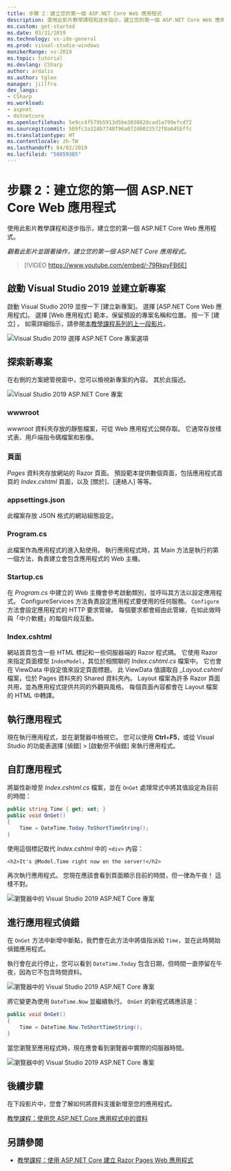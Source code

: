 ```yaml
---
title: 步驟 2：建立您的第一個 ASP.NET Core Web 應用程式
description: 使用此影片教學課程和逐步指示，建立您的第一個 ASP.NET Core Web 應用程式。
ms.custom: get-started
ms.date: 03/31/2019
ms.technology: vs-ide-general
ms.prod: visual-studio-windows
monikerRange: vs-2019
ms.topic: tutorial
ms.devlang: CSharp
author: ardalis
ms.author: tglee
manager: jillfra
dev_langs:
- CSharp
ms.workload:
- aspnet
- dotnetcore
ms.openlocfilehash: 5e9cc4f579b5913d5be3030828cad1a799efcd72
ms.sourcegitcommit: 509fc3a324b7748f96a072d0023572f8a645bffc
ms.translationtype: HT
ms.contentlocale: zh-TW
ms.lasthandoff: 04/02/2019
ms.locfileid: "58859385"
---
```

# <a name="step-2-create-your-first-aspnet-core-web-app"></a>步驟 2：建立您的第一個 ASP.NET Core Web 應用程式

使用此影片教學課程和逐步指示，建立您的第一個 ASP.NET Core Web 應用程式。

_觀看此影片並跟著操作，建立您的第一個 ASP.NET Core 應用程式。_

> [!VIDEO https://www.youtube.com/embed/-79RkpyFB6E]

## <a name="start-visual-studio-2019-and-create-a-new-project"></a>啟動 Visual Studio 2019 並建立新專案

啟動 Visual Studio 2019 並按一下 [建立新專案]。 選擇 [ASP.NET Core Web 應用程式]。 選擇 [Web 應用程式] 範本，保留預設的專案名稱和位置。 按一下 [建立] 。 如需詳細指示，請參閱[本教學課程系列的上一段影片](tutorial-aspnet-core-ef-step-01.md)。

![Visual Studio 2019 選擇 ASP.NET Core 專案選項](media/vs-2019/vs2019-choose-aspnetcore-project.png)

## <a name="explore-the-new-project"></a>探索新專案

在右側的方案總管視窗中，您可以檢視新專案的內容。 其於此描述。

![Visual Studio 2019 ASP.NET Core 專案](media/vs-2019/vs2019-solution-explorer.png)

### <a name="wwwroot"></a>wwwroot

*wwwroot* 資料夾存放的靜態檔案，可從 Web 應用程式公開存取。 它通常存放樣式表、用戶端指令碼檔案和影像。

### <a name="pages"></a>頁面

*Pages* 資料夾存放網站的 Razor 頁面。 預設範本提供數個頁面，包括應用程式首頁的 *Index.cshtml* 頁面，以及 [關於]、[連絡人] 等等。

### <a name="appsettingsjson"></a>appsettings.json

此檔案存放 JSON 格式的網站組態設定。

### <a name="programcs"></a>Program.cs

此檔案作為應用程式的進入點使用。 執行應用程式時，其 Main 方法是執行的第一個方法，負責建立會包含應用程式的 Web 主機。

### <a name="startupcs"></a>Startup.cs

在 *Program.cs* 中建立的 Web 主機會參考啟動類別，並呼叫其方法以設定應用程式。 ConfigureServices 方法負責設定應用程式要使用的任何服務。 `Configure` 方法會設定應用程式的 HTTP 要求管線。 每個要求都會經由此管線，在如此做時與「中介軟體」的每個片段互動。

### <a name="indexcshtml"></a>Index.cshtml

網站首頁包含一些 HTML 標記和一些伺服器端的 Razor 程式碼。 它使用 Razor 來指定頁面模型 `IndexModel`，其位於相關聯的 *Index.cshtml.cs* 檔案中。 它也會在 ViewData 中設定值來設定頁面標題。 此 ViewData 值讀取自 *\_Layout.cshtml* 檔案，位於 Pages 資料夾的 Shared 資料夾內。 Layout 檔案為許多 Razor 頁面共用，並為應用程式提供共同的外觀與風格。 每個頁面內容都會在 Layout 檔案的 HTML 中轉譯。

## <a name="run-the-application"></a>執行應用程式

現在執行應用程式，並在瀏覽器中檢視它。 您可以使用 **Ctrl**+**F5**，或從 Visual Studio 的功能表選擇 [偵錯] > [啟動但不偵錯] 來執行應用程式。

## <a name="customize-the-application"></a>自訂應用程式

將屬性新增至 *Index.cshtml.cs* 檔案，並在 `OnGet` 處理常式中將其值設定為目前的時間：

```csharp
public string Time { get; set; }
public void OnGet()
{
    Time = DateTime.Today.ToShortTimeString();
}
```

使用這個標記取代 *Index.cshtml* 中的 `<div>` 內容：

```cshtml
<h2>It's @Model.Time right now on the server!</h2>
```

再次執行應用程式。 您現在應該會看到頁面顯示目前的時間，但一律為午夜！ 這樣不對。

![瀏覽器中的 Visual Studio 2019 ASP.NET Core 專案](media/vs-2019/vs2019-app-in-browser.png)

## <a name="debug-the-application"></a>進行應用程式偵錯

在 `OnGet` 方法中新增中斷點，我們會在此方法中將值指派給 `Time`，並在此時開始偵錯應用程式。

執行會在此行停止，您可以看到 `DateTime.Today` 包含日期，但時間一直停留在午夜，因為它不包含時間資料。 

![瀏覽器中的 Visual Studio 2019 ASP.NET Core 專案](media/vs-2019/vs2019-breakpoint.png)

將它變更為使用 `DateTime.Now` 並繼續執行。 `OnGet` 的新程式碼應該是：

```csharp
public void OnGet()
{
    Time = DateTime.Now.ToShortTimeString();
}
```

當您瀏覽至應用程式時，現在應會看到瀏覽器中實際的伺服器時間。

![瀏覽器中的 Visual Studio 2019 ASP.NET Core 專案](media/vs-2019/vs2019-app-fixed-in-browser.png)

## <a name="next-steps"></a>後續步驟

在下段影片中，您會了解如何將資料支援新增至您的應用程式。

[教學課程：使用您 ASP.NET Core 應用程式中的資料](tutorial-aspnet-core-ef-step-03.md)

## <a name="see-also"></a>另請參閱

- [教學課程：使用 ASP.NET Core 建立 Razor Pages Web 應用程式](/aspnet/core/tutorials/razor-pages/?view=aspnetcore-2.1)
